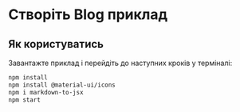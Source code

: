 # Створіть Blog приклад

## Як користуватись

Завантажте приклад і перейдіть до наступних кроків у терміналі:


```sh
npm install
npm install @material-ui/icons
npm i markdown-to-jsx
npm start
```


